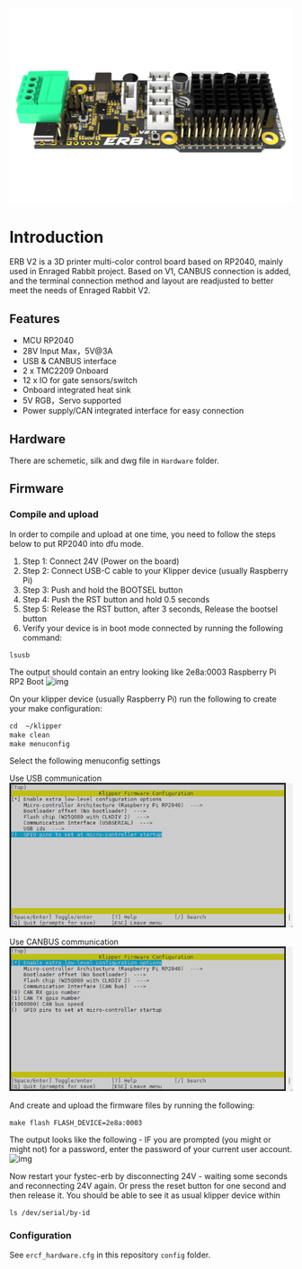 ![erb](images/ERB_V2.0_4.png)

# Introduction

ERB V2 is a 3D printer multi-color control board based on RP2040, mainly used in Enraged Rabbit project. Based on V1, CANBUS connection is added, and the terminal connection method and layout are readjusted to better meet the needs of Enraged Rabbit V2.

## Features

- MCU RP2040 
- 28V Input Max，5V@3A
- USB & CANBUS interface
- 2 x TMC2209 Onboard
- 12 x IO for gate sensors/switch
- Onboard integrated heat sink
- 5V RGB，Servo supported
- Power supply/CAN integrated interface for easy connection

## Hardware

There are schemetic, silk and dwg file in `Hardware` folder.

## Firmware

### Compile and upload
In order to compile and upload at one time, you need to follow the steps below to put RP2040 into dfu mode.

1. Step 1: Connect 24V (Power on the board)
2. Step 2: Connect USB-C cable to your Klipper device (usually Raspberry Pi)
3. Step 3: Push and hold the BOOTSEL button
4. Step 4: Push the RST button and hold 0.5 seconds
5. Step 5: Release the RST button, after 3 seconds, Release the bootsel button
6. Verify your device is in boot mode connected by running the following command:

```shell
lsusb
```

The output should contain an entry looking like 2e8a:0003 Raspberry Pi RP2 Boot
![img](https://user-images.githubusercontent.com/46523240/250623553-0dafeb98-9f59-4f13-b555-679653cd394e.png)

On your klipper device (usually Raspberry Pi) run the following to create your make configuration:

```shell
cd  ~/klipper
make clean
make menuconfig
```

Select the following menuconfig settings

Use USB communication
![image-20240619172600522](images/ERBv2_menuconfig_USB.png)

Use CANBUS communication
![image-20240619183021929](images/ERBv2_menuconfig_CAN.png)

And create and upload the firmware files by running the following:

```shell
make flash FLASH_DEVICE=2e8a:0003
```
The output looks like the following - IF you are prompted (you might or might not) for a password, enter the password of your current user account.
![img](https://user-images.githubusercontent.com/46523240/250625435-4fdd95cf-b75b-43e0-8edd-82496b844ae6.png)

Now restart your fystec-erb by disconnecting 24V - waiting some seconds and reconnecting 24V again.
Or press the reset button for one second and then release it.
You should be able to see it as usual klipper device within 
```shell
ls /dev/serial/by-id
```

### Configuration

See `ercf_hardware.cfg` in this repository `config` folder.

